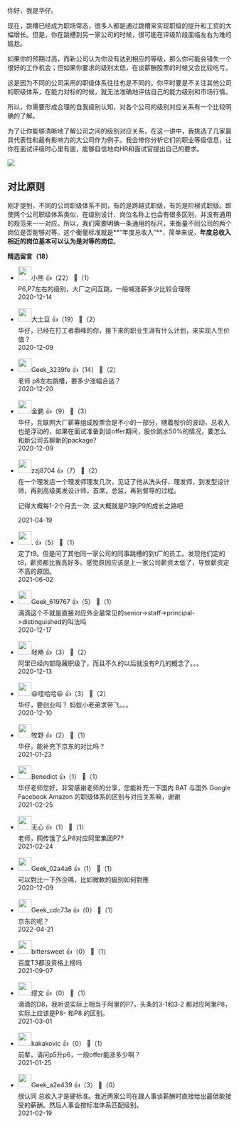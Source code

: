 你好，我是华仔。

现在，跳槽已经成为职场常态，很多人都是通过跳槽来实现职级的提升和工资的大幅增长。但是，你在跳槽到另一家公司的时候，很可能在评级阶段面临左右为难的尴尬。

如果你的预期过高，而新公司认为你没有达到相应的等级，那么你可能会错失一个很好的工作机会；但如果你要求的级别太低，在谈薪酬股票的时候又会比较吃亏。

这是因为不同的公司采用的职级体系往往也是不同的。你平时要是不关注其他公司的职级体系，在能力对标的时候，就无法准确地评估自己的能力级别和市场行情。

所以，你需要形成合理的自我级别认知，对各个公司的级别对应关系有一个比较明确的了解。

为了让你能够清晰地了解公司之间的级别对应关系，在这一讲中，我挑选了几家最具代表性和最有影响力的大公司作为例子。我会带你分析它们的职业等级信息，让你在面试评级时心里有底，能够自信地向HR和面试官提出自己的要求。

![](https://static001.geekbang.org/resource/image/82/01/82fc15a678348f3a448ff917885f4a01.jpg?wh=2700%2A1070)

## 对比原则

刚才提到，不同的公司职级体系不同，有的是跨越式职级，有的是阶梯式职级。即使两个公司职级体系类似，在级别设计、岗位名称上也会有很多区别，并没有通用的规范来一一对应。所以，我们需要明确一条通用的标尺，来衡量不同公司的两个岗位是否能够对等。这个衡量标准就是**“年度总收入”**，简单来说，**年度总收入相近的岗位基本可以认为是对等的岗位**。
<div><strong>精选留言（18）</strong></div><ul>
<li><img src="http://thirdwx.qlogo.cn/mmopen/vi_32/Q0j4TwGTfTLdiaoSDXm3KibVMaYM2MiaAaleb3BW4Tgdw10qRtIhbOvMPib5Y0SJA3sBVOdYIjWq8bzf0hSA8XCf2w/132" width="30px"><span>小熊</span> 👍（22） 💬（1）<div>P6,P7左右的级别，大厂之间互跳，一般喊涨薪多少比较合理呀</div>2020-12-14</li><br/><li><img src="https://static001.geekbang.org/account/avatar/00/11/1d/64/52a5863b.jpg" width="30px"><span>大土豆</span> 👍（19） 💬（2）<div>华仔，已经在打工者鼎峰的你，接下来的职业生涯有什么计划，来实现人生价值？</div>2020-12-09</li><br/><li><img src="" width="30px"><span>Geek_3239fe</span> 👍（14） 💬（2）<div>老师 p8左右跳槽，要多少涨幅合适？</div>2020-12-20</li><br/><li><img src="https://static001.geekbang.org/account/avatar/00/0f/8e/5d/562e90d6.jpg" width="30px"><span>金鹏</span> 👍（9） 💬（3）<div>华仔，互联网大厂薪筹组成股票会是不小的一部分，随着股价的波动，总收入也是浮动的，如果在面试准备到谈offer期间，股价跳水50%的情况，要怎么和新公司去聊新的package?</div>2020-12-09</li><br/><li><img src="https://static001.geekbang.org/account/avatar/00/11/66/4f/39386c3f.jpg" width="30px"><span>zzj8704</span> 👍（7） 💬（2）<div>在一个理发店一个理发师理发几次，见证了他从洗头仔，理发师，到发型设计师，再到高级美发设计师，首席，总监，再到督导的过程。

记得大概每1-2个月去一次. 这大概就是P3到P9的成长之路吧</div>2021-04-19</li><br/><li><img src="https://static001.geekbang.org/account/avatar/00/11/1c/10/816db0f5.jpg" width="30px"><span>.</span> 👍（5） 💬（1）<div>定了t9。但是问了其他同一家公司的同事跳槽的到t厂的员工。发现他们定的t8，薪资都比我高好多。感觉原因应该是上一家公司薪资太低了，导致薪资定不高的原因。</div>2021-06-02</li><br/><li><img src="https://static001.geekbang.org/account/avatar/00/12/66/bc/bda94cea.jpg" width="30px"><span>Geek_619767</span> 👍（5） 💬（1）<div>滴滴这个不就是直接对应外企最常见的senior-&gt;staff-&gt;principal-&gt;distinguished的叫法吗</div>2020-12-17</li><br/><li><img src="https://static001.geekbang.org/account/avatar/00/12/37/49/ebd49de8.jpg" width="30px"><span>轻飏</span> 👍（3） 💬（2）<div>阿里已经内部隐藏职级了，而且不久的以后就没有P几的概念了。。。  </div>2020-12-13</li><br/><li><img src="https://static001.geekbang.org/account/avatar/00/10/71/70/fc0669e4.jpg" width="30px"><span>😃哇哈哈😃</span> 👍（3） 💬（2）<div>华仔，要创业吗？ 蚂蚁小老弟求带飞。。。</div>2020-12-10</li><br/><li><img src="https://static001.geekbang.org/account/avatar/00/11/e1/81/b36db3f8.jpg" width="30px"><span>牧野</span> 👍（2） 💬（1）<div>华仔，能补充下京东的对比吗？</div>2021-01-23</li><br/><li><img src="https://static001.geekbang.org/account/avatar/00/14/32/7f/952bc6e0.jpg" width="30px"><span>Benedict</span> 👍（1） 💬（1）<div>华仔老师您好，非常感谢老师的分享，您能补充一下国内 BAT 与国外 Google Facebook Amazon 的职级体系的区别与对应关系嘛，谢谢</div>2021-02-25</li><br/><li><img src="https://static001.geekbang.org/account/avatar/00/11/0e/e1/993d92f0.jpg" width="30px"><span>无心</span> 👍（1） 💬（1）<div>老师，网传饿了么P8对应阿里集团P7?</div>2021-02-24</li><br/><li><img src="" width="30px"><span>Geek_02a4a6</span> 👍（1） 💬（1）<div>可以對比一下外企嗎，比如微軟的級別如何對應</div>2020-12-09</li><br/><li><img src="http://thirdwx.qlogo.cn/mmopen/vi_32/R8dazmMTEQaD4aHicUPJmaBx5EgeErIzBiaV5sMysBiatjebwwMetKlTcmLNCqcf2kGR2mm2jetF5hvmROVTCYb0Q/132" width="30px"><span>Geek_cdc73a</span> 👍（0） 💬（1）<div>京东的呢？</div>2022-04-21</li><br/><li><img src="https://static001.geekbang.org/account/avatar/00/17/b2/91/85ff8e18.jpg" width="30px"><span>bittersweet</span> 👍（0） 💬（1）<div>百度T3都没资格上榜吗</div>2021-09-07</li><br/><li><img src="https://static001.geekbang.org/account/avatar/00/0f/e7/56/c72997f3.jpg" width="30px"><span>缪文</span> 👍（0） 💬（1）<div>滴滴的D8，我听说实际上相当于阿里的P7，头条的3-1和3-2 都对应阿里P8，实际上应该是P8- 和P8 的区别。</div>2021-03-01</li><br/><li><img src="https://static001.geekbang.org/account/avatar/00/10/f8/64/5f3634ef.jpg" width="30px"><span>kakakovic</span> 👍（0） 💬（1）<div>前辈，请问p5升p6，一般offer能涨多少啊？</div>2021-01-25</li><br/><li><img src="" width="30px"><span>Geek_a2e439</span> 👍（3） 💬（0）<div>很认同 总收入才是硬标准。我近两家公司在跟人事谈薪酬时直接给出最低能接受的薪酬。然后人事会按标准体系匹配级别。</div>2021-02-19</li><br/>
</ul>